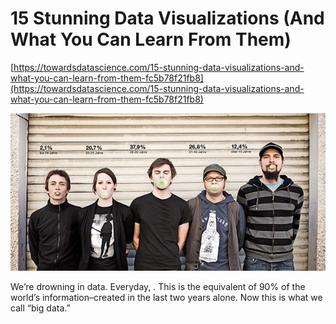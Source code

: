 # 15 Stunning Data Visualizations (And What You Can Learn From Them)

[https://towardsdatascience.com/15-stunning-data-visualizations-and-what-you-can-learn-from-them-fc5b78f21fb8](https://towardsdatascience.com/15-stunning-data-visualizations-and-what-you-can-learn-from-them-fc5b78f21fb8)

![0*LLDB1u6_otXqg88g.jpg](15%20Stunning%20Data%20Visualizations%20And%20What%20You%20Can%20L/0LLDB1u6_otXqg88g.jpg)

We’re drowning in data. Everyday, . This is the equivalent of 90% of the world’s information–created in the last two years alone. Now this is what we call “big data.”
